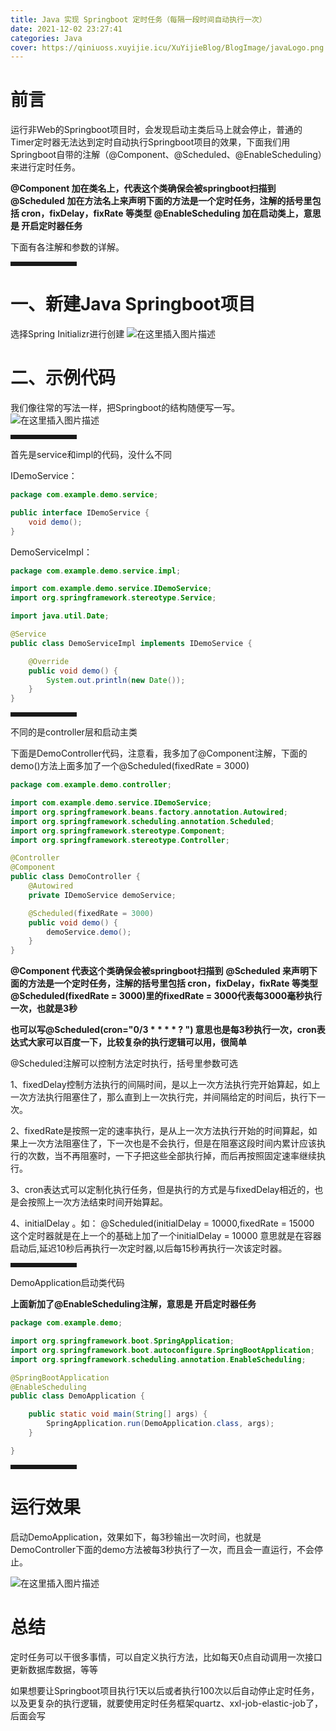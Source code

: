 ```yaml
---
title: Java 实现 Springboot 定时任务（每隔一段时间自动执行一次）
date: 2021-12-02 23:27:41
categories: Java
cover: https://qiniuoss.xuyijie.icu/XuYijieBlog/BlogImage/javaLogo.png
---
```

# 前言

运行非Web的Springboot项目时，会发现启动主类后马上就会停止，普通的Timer定时器无法达到定时自动执行Springboot项目的效果，下面我们用Springboot自带的注解（@Component、@Scheduled、@EnableScheduling）来进行定时任务。

**@Component 加在类名上，代表这个类确保会被springboot扫描到**
**@Scheduled 加在方法名上来声明下面的方法是一个定时任务，注解的括号里包括 cron，fixDelay，fixRate 等类型**
**@EnableScheduling 加在启动类上，意思是 开启定时器任务**

下面有各注解和参数的详解。

<hr style=" border:solid; width:100px; height:1px;" color=#000000 size=1">


# 一、新建Java Springboot项目


选择Spring Initializr进行创建
![在这里插入图片描述](https://img-blog.csdnimg.cn/503219d5137446ea862d042ef63a820b.png?x-oss-process=image/watermark,type_d3F5LXplbmhlaQ,shadow_50,text_Q1NETiBA57mB5Y2O5bC95aS05ruh5piv5q6H,size_19,color_FFFFFF,t_70,g_se,x_16)


# 二、示例代码


我们像往常的写法一样，把Springboot的结构随便写一写。
![在这里插入图片描述](https://img-blog.csdnimg.cn/18bf66e27f7f43889aa2d74d73a92315.png?x-oss-process=image/watermark,type_d3F5LXplbmhlaQ,shadow_50,text_Q1NETiBA57mB5Y2O5bC95aS05ruh5piv5q6H,size_7,color_FFFFFF,t_70,g_se,x_16)

<hr style=" border:solid; width:100px; height:1px;" color=#000000 size=1">

首先是service和impl的代码，没什么不同

IDemoService：

```java
package com.example.demo.service;

public interface IDemoService {
    void demo();
}
```

DemoServiceImpl：

```java
package com.example.demo.service.impl;

import com.example.demo.service.IDemoService;
import org.springframework.stereotype.Service;

import java.util.Date;

@Service
public class DemoServiceImpl implements IDemoService {

    @Override
    public void demo() {
        System.out.println(new Date());
    }
}
```


<hr style=" border:solid; width:100px; height:1px;" color=#000000 size=1">

不同的是controller层和启动主类

下面是DemoController代码，注意看，我多加了@Component注解，下面的demo()方法上面多加了一个@Scheduled(fixedRate = 3000)

```java
package com.example.demo.controller;

import com.example.demo.service.IDemoService;
import org.springframework.beans.factory.annotation.Autowired;
import org.springframework.scheduling.annotation.Scheduled;
import org.springframework.stereotype.Component;
import org.springframework.stereotype.Controller;

@Controller
@Component
public class DemoController {
    @Autowired
    private IDemoService demoService;

    @Scheduled(fixedRate = 3000)
    public void demo() {
        demoService.demo();
    }
}
```

**@Component 代表这个类确保会被springboot扫描到**
**@Scheduled 来声明下面的方法是一个定时任务，注解的括号里包括 cron，fixDelay，fixRate 等类型**
**@Scheduled(fixedRate = 3000)里的fixedRate = 3000代表每3000毫秒执行一次，也就是3秒**

**也可以写@Scheduled(cron="0/3 * *  * * ? ")  意思也是每3秒执行一次，cron表达式大家可以百度一下，比较复杂的执行逻辑可以用，很简单**

@Scheduled注解可以控制方法定时执行，括号里参数可选

1、fixedDelay控制方法执行的间隔时间，是以上一次方法执行完开始算起，如上一次方法执行阻塞住了，那么直到上一次执行完，并间隔给定的时间后，执行下一次。

2、fixedRate是按照一定的速率执行，是从上一次方法执行开始的时间算起，如果上一次方法阻塞住了，下一次也是不会执行，但是在阻塞这段时间内累计应该执行的次数，当不再阻塞时，一下子把这些全部执行掉，而后再按照固定速率继续执行。

3、cron表达式可以定制化执行任务，但是执行的方式是与fixedDelay相近的，也是会按照上一次方法结束时间开始算起。

4、initialDelay 。如： @Scheduled(initialDelay = 10000,fixedRate = 15000
这个定时器就是在上一个的基础上加了一个initialDelay = 10000 意思就是在容器启动后,延迟10秒后再执行一次定时器,以后每15秒再执行一次该定时器。


<hr style=" border:solid; width:100px; height:1px;" color=#000000 size=1">


DemoApplication启动类代码

**上面新加了@EnableScheduling注解，意思是 开启定时器任务**



```java
package com.example.demo;

import org.springframework.boot.SpringApplication;
import org.springframework.boot.autoconfigure.SpringBootApplication;
import org.springframework.scheduling.annotation.EnableScheduling;

@SpringBootApplication
@EnableScheduling
public class DemoApplication {

    public static void main(String[] args) {
        SpringApplication.run(DemoApplication.class, args);
    }

}

```


<hr style=" border:solid; width:100px; height:1px;" color=#000000 size=1">

#  运行效果

启动DemoApplication，效果如下，每3秒输出一次时间，也就是DemoController下面的demo方法被每3秒执行了一次，而且会一直运行，不会停止。



![在这里插入图片描述](https://img-blog.csdnimg.cn/d47e056ff1f94ce6b0faf9e24500f4af.png?x-oss-process=image/watermark,type_d3F5LXplbmhlaQ,shadow_50,text_Q1NETiBA57mB5Y2O5bC95aS05ruh5piv5q6H,size_14,color_FFFFFF,t_70,g_se,x_16)


# 总结
定时任务可以干很多事情，可以自定义执行方法，比如每天0点自动调用一次接口更新数据库数据，等等

如果想要让Springboot项目执行1天以后或者执行100次以后自动停止定时任务，以及更复杂的执行逻辑，就要使用定时任务框架quartz、xxl-job-elastic-job了，后面会写

